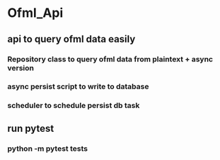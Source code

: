 # Ofml_Api
## api to query ofml data easily 

### Repository class to query ofml data from plaintext + async version

### async persist script to write to database

### scheduler to schedule persist db task


## run pytest
### python -m pytest tests
